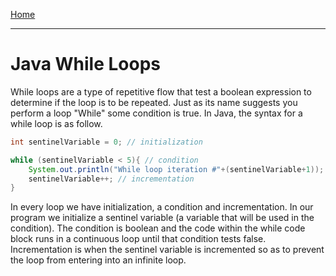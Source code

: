 <!---
layout: page
title: "testFile"
permalink: https://Carreiroa.github.io/WhileLoops/
--->
[Home](/index)

---

# Java While Loops

While loops are a type of repetitive flow that test a boolean expression to determine if the loop is to be repeated. Just as its name suggests you perform a loop "While" some condition is true. In Java, the syntax for a while loop is as follow.


```java
int sentinelVariable = 0; // initialization

while (sentinelVariable < 5){ // condition
	System.out.println("While loop iteration #"+(sentinelVariable+1));
	sentinelVariable++; // incrementation
}
```

In every loop we have initialization, a condition and incrementation. In our program we initialize a sentinel variable (a variable that will be used in the condition). The condition is boolean and the code within the while code block runs in a continuous loop until that condition tests false. Incrementation is when the sentinel variable is incremented so as to prevent the loop from entering into an infinite loop. 

